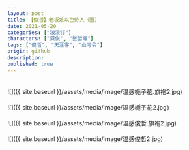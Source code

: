```yaml
---
layout: post
title: 【俊哲】老板娘以色侍人（图）
date: 2021-05-20
categories: ["浪浪钉"]
characters: ["龚俊", "张哲瀚"]
tags: ["俊哲", "天涯客", "山河令"]
origin: github
description: 
published: true
---
```


<br>
![]({{ site.baseurl }}/assets/media/image/温感栀子花.旗袍2.jpg)
<br><br>
![]({{ site.baseurl }}/assets/media/image/温感栀子花2.jpg)
<br><br>
![]({{ site.baseurl }}/assets/media/image/温感俊哲.旗袍2.jpg)
<br><br>
![]({{ site.baseurl }}/assets/media/image/温感俊哲2.jpg)
